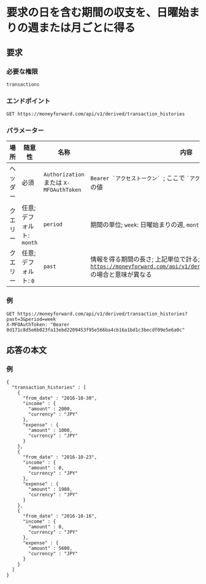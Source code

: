 # 要求の日を含む期間の収支を、日曜始まりの週または月ごとに得る

## 要求

### 必要な権限

`transactions`

### エンドポイント

```
GET https://moneyforward.com/api/v1/derived/transaction_histories
```

### パラメーター

| 場所     | 随意性                    | 名称                                    | 内容                                                                                                                                                             |
| -------- | ------------------------- | --------------------------------------- | ---------------------------------------------------------------------------------------------------------------------------------------------------------------- |
| ヘッダー | 必須                      | `Authorization` または `X-MFOAuthToken` | `` Bearer `アクセストークン`  ``; ここで `` `アクセストークン` `` は [`access_token`](token.md) の値                                                             |
| クエリー | 任意; デフォルト: `month` | `period`                                | 期間の単位; `week`: 日曜始まりの週, `month`: 月                                                                                                                  |
| クエリー | 任意; デフォルト: `0`     | `past`                                  | 情報を得る期間の長さ; 上記単位で計る; [`GET https://moneyforward.com/api/v1/derived/transaction_summaries`](transaction_summaries_index.md) の場合と意味が異なる |

### 例

```
GET https://moneyforward.com/api/v1/derived/transaction_histories?past=3&period=week
X-MFOAuthToken: "Bearer 0d171c8d5e6b023fa13ebd2209453f95e566ba4cb16a1bd1c3becdf09e5e6a0c"
```

## 応答の本文

### 例

```
{
  "transaction_histories" : [
    {
      "from_date" : "2016-10-30",
      "income" : {
        "amount" : 2000,
        "currency" : "JPY"
      },
      "expense" : {
        "amount" : 1000,
        "currency" : "JPY"
      }
    },
    {
      "from_date" : "2016-10-23",
      "income" : {
        "amount" : 0,
        "currency" : "JPY"
      },
      "expense" : {
        "amount" : 1980,
        "currency" : "JPY"
      }
    },
    {
      "from_date" : "2016-10-16",
      "income" : {
        "amount" : 0,
        "currency" : "JPY"
      },
      "expense" : {
        "amount" : 5600,
        "currency" : "JPY"
      }
    }
  ]
}
```
